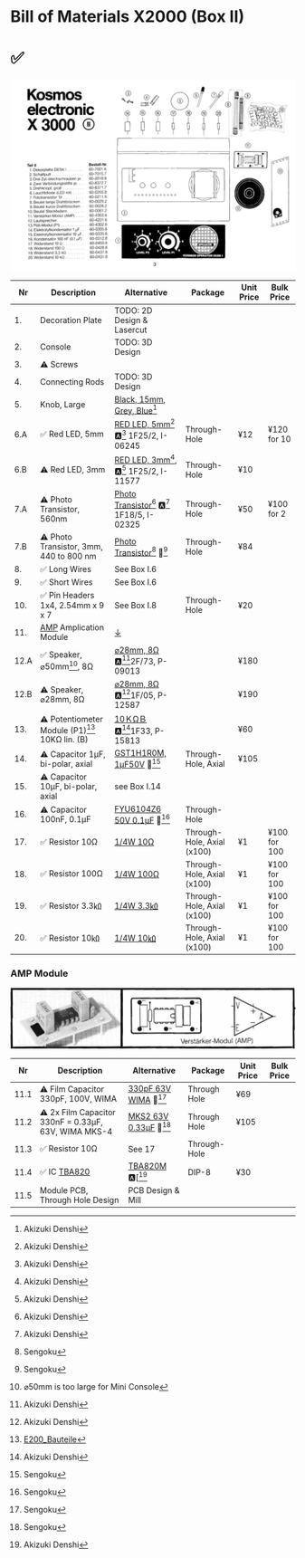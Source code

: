 # Bill of Materials X2000 (Box II)

# ✅

![](images/Box_II.jpg)

| Nr  | Description            | Alternative            | Package                | Unit Price             |  Bulk Price            |
| --- | ---------------------- | ---------------------- | ---------------------- | ---------------------- | ---------------------- |
| 1.  | Decoration Plate       | TODO: 2D Design & Lasercut | | | |
| 2.  | Console                | TODO: 3D Design | | | |
| 3.  | ⚠️ Screws                 | | | | |
| 4.  | Connecting Rods        | TODO: 3D Design | | | |
| 5.  | Knob, Large            | [Black, 15mm](https://akizukidenshi.com/catalog/g/gP-00253/), [Grey, Blue](https://akizukidenshi.com/catalog/g/gP-06091/)[^1] | | | |
| 6.A  | ✅ Red LED, 5mm           | [RED LED, 5mm](https://akizukidenshi.com/catalog/g/gI-06245/)[^1] 🅰️[^1] 1F25/2, I-06245 | Through-Hole | ¥12 | ¥120 for 10 |
| 6.B  | ⚠️ Red LED, 3mm           | [RED LED, 3mm](https://akizukidenshi.com/catalog/g/gI-11577/)[^1], 🅰️[^1] 1F25/2, I-11577 | Through-Hole | ¥10 |  |
| 7.A  | ⚠️ Photo Transistor, 560nm     | [Photo Transistor](https://akizukidenshi.com/catalog/g/gI-02325/)[^1] 🅰️[^1] 1F18/5, I-02325 | Through-Hole | ¥50 | ¥100 for 2 |
| 7.B  | ⚠️ Photo Transistor, 3mm, 440 to 800 nm   | [Photo Transistor](https://www.sengoku.co.jp/mod/sgk_cart/detail.php?code=EEHD-4HXG)[^3] 💎[^3] | Through-Hole | ¥84 |  |
| 8.  | ✅ Long Wires             | See Box I.6 | | | |
| 9.  | ✅ Short Wires            | See Box I.6 | | | |
| 10. | ✅ Pin Headers 1x4, 2.54mm x 9 x 7 | See Box I.8  | Through-Hole | ¥20 |  |
| 11. | [AMP](https://www.rigert.com/ee-wiki/index.php/KOSMOS_Verstärker-Modul) Amplication Module | [↓](#amp-module) | | | |
| 12.A | ✅ Speaker, ⌀50mm[^4], 8Ω | [⌀28mm, 8Ω](https://akizukidenshi.com/catalog/g/gP-09013/) 🅰️[^1]2F/73, P-09013| | ¥180 | |
| 12.B | ⚠️ Speaker, ⌀28mm, 8Ω | [⌀28mm, 8Ω](https://akizukidenshi.com/catalog/g/gP-12587/) 🅰️[^1]1F/05, P-12587| | ¥190 | |
| 13.  | ⚠️ Potentiometer Module (P1)[^5]  10KΩ lin. (B) | [10ＫΩＢ](https://akizukidenshi.com/catalog/g/gP-15813/) 🅰️[^1]1F33, P-15813 | | ¥60 | |
| 14.  | ⚠️ Capacitor 1µF, bi-polar, axial | [GST1H1R0M, 1µF50V](https://www.sengoku.co.jp/mod/sgk_cart/detail.php?code=EEHD-0GMG) 💎[^3] | Through-Hole, Axial |¥105 | | 
| 15.  | ⚠️ Capacitor 10µF, bi-polar, axial | see Box I.14  | | | | 
| 16.  | ⚠️ Capacitor 100nF, 0.1µF | [FYU6104Z6 50V 0.1μF](https://www.sengoku.co.jp/mod/sgk_cart/detail.php?code=EEHD-06D3) 💎[^3] | Through-Hole | | | 
| 17. | ✅ Resistor 10Ω          | [1/4W 10Ω](https://akizukidenshi.com/catalog/g/gR-07805/)  | Through-Hole, Axial (x100) | ¥1 | ¥100 for 100|
| 18. | ✅ Resistor 100Ω         | [1/4W 100Ω](https://akizukidenshi.com/catalog/g/gR-07805/)  | Through-Hole, Axial (x100) | ¥1 | ¥100 for 100|
| 19. | ✅ Resistor 3.3㏀         | [1/4W 3.3㏀](https://akizukidenshi.com/catalog/g/gR-25103/)  | Through-Hole, Axial (x100) | ¥1 | ¥100 for 100 |
| 20. | ✅ Resistor 10㏀          | [1/4W 10㏀](https://akizukidenshi.com/catalog/g/gR-25223/)  | Through-Hole, Axial (x100) | ¥1 | ¥100 for 100 |



### AMP Module

![](images/AMP.jpg)

| Nr  | Description            | Alternative            | Package                | Unit Price             |  Bulk Price            |
| --- | ---------------------- | ---------------------- | ---------------------- | ---------------------- | ---------------------- |
| 11.1 | ⚠️ Film Capacitor 330pF, 100V, WIMA | [330pF 63V WIMA](https://www.sengoku.co.jp/mod/sgk_cart/detail.php?code=EEHD-4ETP) 💎[^3] | Through Hole | ¥69|  |
| 11.2 | ⚠️ 2x Film Capacitor 330nF = 0.33µF, 63V, WIMA MKS-4 | [MKS2 63V 0.33μF](https://www.sengoku.co.jp/mod/sgk_cart/detail.php?code=EEHD-0GN5) 💎[^3] | Through Hole | ¥105 | |
| 11.3 | ✅ Resistor 10Ω | See 17| Through-Hole | | |
| 11.4 | ✅ IC [TBA820](https://www.st.com/resource/en/datasheet/cd00000118.pdf) | [TBA820M](https://akizukidenshi.com/catalog/g/gI-17301/) 🅰️[[^1] | DIP-8 | ¥30 |  |
| 11.5 | Module PCB, Through Hole Design | PCB Design & Mill | | | |

[^1]: Akizuki Denshi
[^2]: Digikey
[^3]: Sengoku
[^4]: ⌀50mm is too large for Mini Console
[^5]: [E200_Bauteile](https://www.rigert.com/ee-wiki/index.php?title=KOSMOS_E200_Bauteile)

